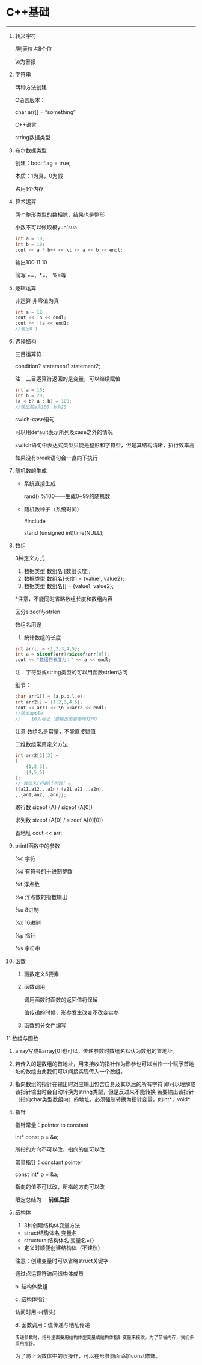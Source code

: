# C++基础

---

1. 转义字符

      /制表位占8个位

      \a为警报

1. 字符串
   
    两种方法创建
    
    C语言版本：
    
    char arr[] = “something”
    
    C++语言
    
    string数据类型
    
2. 布尔数据类型
   
    创建：bool flag = true;
    
    本质：1为真，0为假
    
    占用1个内存
    
3. 算术运算
   
    两个整形类型的数相除，结果也是整形
    
    小数不可以做取模yun'sua
    
    ```cpp
    int a = 10;
    int b = 10;
    cout << a * b++ << \t << a << b << endl;
    ```
    
    输出100 11 10
    
    简写 +=，*=， %=等
    
4. 逻辑运算
   
    非运算 非零值为真
    
    ```cpp
    int a = 12
    cout << !a << endl;
    cout << !!a << end1;
    //输出0 1
    ```
    
5.  选择结构
    
    三目运算符：
    
    condition? statement1:statement2;
    
    注：三目运算符返回的是变量，可以继续赋值
    
    ```cpp
    int a = 10;
    int b = 20;
    (a < b? a : b) = 100;
    //输出的a为100，b为20
    ```
    
    swich-case语句
    
    可以用default表示所列及case之外的情况
    
    switch语句中表达式类型只能是整形和字符型，但是其结构清晰，执行效率高
    
    如果没有break语句会一直向下执行
    
6. 随机数的生成
    - 系统直接生成
      
        rand() %100——生成0~99的随机数
        
    - 随机数种子（系统时间）
      
        #include <ctime>
        
        stand (unsigned int)time(NULL);
    
7. 数组
   
    3种定义方式
    
    1. 数据类型 数组名 [数组长度];
    2. 数据类型 数组名[长度] = {value1, value2};
    3. 数据类型 数组名[] = {value1, value2};
    
    *注意，不能同时省略数组长度和数组内容
    
     区分sizeof与strlen
    
    数组名用途
    
    1. 统计数组的长度
    
    ```cpp
    int arr[] = {1,2,3,4,5};
    int a = sizeof(arr)/sizeof(arr[0]);
    cout << "数组的长度为：" << a << endl;
    ```
    
     注：字符型或string类型的可以用函数strlen访问
    
    细节：
    
    ```cpp
    char arr1[] = {a,p,p,l,e};
    int arr2[] = {1,2,3,4,5};
    cout << arr1 << \n <<arr2 << endl;
    //输出apple 
    //    16为地址（要输出值要循环打印）
    ```
    
    注意 数组名是常量，不能直接赋值
    
    二维数组常用定义方法
    
    ```cpp
    int arr2[2][3] = 
    {
    	{1,2,3},
    	{4,5,6}
    };
    // 数组名[行数][列数] = 
    {{a11,a12,,,a1n},{a21,a22,,,a2n},
    ,,{an1,an2,,,ann}};
    ```
    
    求行数 sizeof (A) / sizeof (A[0])
    
    求列数 sizeof (A[0] / sizeof A[0][0])
    
    首地址 cout << arr;
    
1. printf函数中的参数
   
    %c 字符
    
    %d 有符号的十进制整数
    
    %f 浮点数
    
    %e 浮点数的指数输出
    
    %u 8进制
    
    %x 16进制
    
    %p 指针
    
    %s 字符串
    
2. 函数
    1. 函数定义5要素
    2. 函数调用
       
        调用函数时函数的返回值将保留
        
        值传递的时候，形参发生改变不改变实参
        
    3. 函数的分文件编写

11.数组与函数

1. array写成&array[0]也可以，传递参数时数组名默认为数组的首地址。
2.  若传入的是数组的首地址，用来接收的指针作为形参也可以当作一个赋予首地址的数组由此我们可以间接实现传入一个数组。
3. 指向数组的指针在输出时对应输出包含自身及其以后的所有字符
即可以理解成该指针输出时会自动转换为string类型，但是反过来不能转换
若要输出该指针（指向char类型数组内）的地址，必须强制转换为指针变量，如int*，void*

12. 指针

    指针常量：pointer to constant

    int* const p = &a;

    所指的方向不可以改，指向的值可以改

    常量指针：constant pointer

    const int* p = &a;

    指向的值不可以改，所指的方向可以改

    限定总结为： **前值后指**

13. 结构体
     1. 3种创建结构体变量方法
     - struct结构体名 变量名
     - structural结构体名 变量名={}
     - 定义时顺便创建结构体（不建议）

     注意：创建变量时可以省略struct关键字

     通过点运算符访问结构体成员

     b. 结构体数组

     c. 结构体指针

       访问时用→(箭头)

     d. 函数调用：值传递与地址传递

        传递参数时，括号里面要用结构体型变量或结构体指针变量来接收。为了节省内存，我们多采用指针。

     为了防止函数体中的误操作，可以在形参前面添加const修饰。